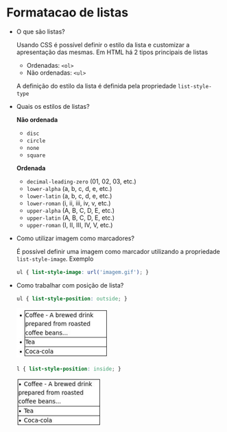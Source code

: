 # Formatacao de listas

- O que são listas?
    
    Usando CSS é possível definir o estilo da lista e customizar a apresentação das mesmas. Em HTML há 2 tipos principais de listas
    
    - Ordenadas: `<ol>`
    - Não ordenadas: `<ul>`
    
    A definição do estilo da lista é definida pela propriedade `list-style-type`
    
- Quais os estilos de listas?
    
    **Não ordenada**
    
    - `disc`
    - `circle`
    - `none`
    - `square`
    
    **Ordenada**
    
    - `decimal-leading-zero` (01, 02, 03, etc.)
    - `lower-alpha` (a, b, c, d, e, etc.)
    - `lower-latin` (a, b, c, d, e, etc.)
    - `lower-roman` (i, ii, iii, iv, v, etc.)
    - `upper-alpha` (A, B, C, D, E, etc.)
    - `upper-latin` (A, B, C, D, E, etc.)
    - `upper-roman` (I, II, III, IV, V, etc.)
- Como utilizar imagem como marcadores?
    
    É possível definir uma imagem como marcador utilizando a propriedade `list-style-image`. Exemplo
    
    ```css
    ul { list-style-image: url('imagem.gif'); }
    ```
    
- Como trabalhar com posição de lista?
    
    ```css
    ul { list-style-position: outside; }
    ```
    
    ![Untitled](Formatacao%20de%20listas%204801ecbfb5cc46d8b7fde080452b8cf2/Untitled.png)
    
    ```css
    l { list-style-position: inside; }
    ```
    
    ![Untitled](Formatacao%20de%20listas%204801ecbfb5cc46d8b7fde080452b8cf2/Untitled%201.png)